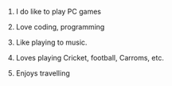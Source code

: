 1. I do like to play PC games 

2. Love coding, programming

3. Like playing to music.

4. Loves playing Cricket, football, Carroms, etc.

5. Enjoys travelling
